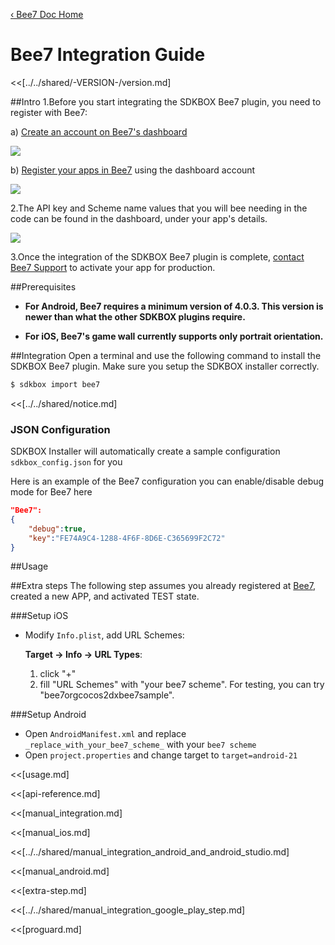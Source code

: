 [&#8249; Bee7 Doc Home](./)

<h1>Bee7 Integration Guide</h1>
<<[../../shared/-VERSION-/version.md]

##Intro
1.Before you start integrating the SDKBOX Bee7 plugin, you need to register with Bee7:

  a) [Create an account on Bee7's dashboard](https://dashboard.bee7.com/#/signup)

  ![](../../imgs/bee7_Create_an_account_on_Bee7_Dashboard.png)

  b) [Register your apps in Bee7](http://bee7.com/integrate/bee7-app-registration/) using the dashboard account

  ![](../../imgs/bee7_Dashboard_My_Apps_adding_new_apps.png)

2.The API key and Scheme name values that you will bee needing in the code can be found in the dashboard, under your app's details. 

![](../../imgs/bee7_API_key_and_Scheme_name.png)

3.Once the integration of the SDKBOX Bee7 plugin is complete, <a href="mailto:support@bee7.com">contact Bee7 Support</a> to activate your app for production.

##Prerequisites
* __For Android, Bee7 requires a minimum version of 4.0.3. This version is newer than what the other SDKBOX plugins require.__

* __For iOS, Bee7's game wall currently supports only portrait orientation.__

##Integration
Open a terminal and use the following command to install the SDKBOX Bee7 plugin. Make sure you setup the SDKBOX installer correctly.
```bash
$ sdkbox import bee7
```

<<[../../shared/notice.md]

<!--## Configuration
<<[../../shared/sdkbox_cloud.md]
<<[../../shared/remote_application_config.md]-->

### JSON Configuration
SDKBOX Installer will automatically create a sample configuration `sdkbox_config.json` for you

Here is an example of the Bee7 configuration you can enable/disable debug mode for Bee7 here

```json
"Bee7":
{
    "debug":true,
    "key":"FE74A9C4-1288-4F6F-8D6E-C365699F2C72"
}
```

<!--<<[sdkbox-config-encrypt.md]-->

##Usage

##Extra steps
The following step assumes you already registered at [Bee7](https://dashboard.bee7.com/#/signup), created a new APP, and activated TEST state.

###Setup iOS
* Modify `Info.plist`, add URL Schemes:

	__Target -> Info -> URL Types__:

	1. click "+"
	2. fill "URL Schemes" with "your bee7 scheme". For testing, you can try "bee7orgcocos2dxbee7sample". 

###Setup Android
* Open `AndroidManifest.xml` and replace `_replace_with_your_bee7_scheme_` with your `bee7 scheme`
* Open `project.properties` and change target to `target=android-21`

<<[usage.md]

<<[api-reference.md]

<<[manual_integration.md]

<<[manual_ios.md]

<<[../../shared/manual_integration_android_and_android_studio.md]

<<[manual_android.md]

<<[extra-step.md]

<<[../../shared/manual_integration_google_play_step.md]

<<[proguard.md]
